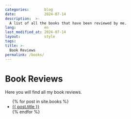 ```yaml
---
categories:       blog
date:             2024-07-14
description:  >-
  A list of all the books that have been reviewed by me.
lang:             en
last_modified_at: 2024-07-14
layout:           style
tags:
title: >-
  Book Reviews
permalink: /books/
---
```


<h1>Book Reviews</h1>
<p>Here you will find all my book reviews.</p>

<ul>
  {% for post in site.books %}
    <li>
      <a href="{{ post.url | prepend: site.baseurl }}">{{ post.title }}</a>
    </li>
  {% endfor %}
</ul>
